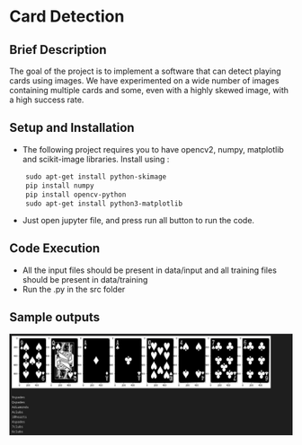# Card Detection

## Brief Description

The goal of the project is to implement a software that can detect playing cards using images. We have experimented on a wide number of images containing multiple cards and some, even with a highly skewed image, with a high success rate. 

## Setup and Installation

- The following project requires you to have opencv2, numpy, matplotlib and scikit-image libraries. Install using :
```
    sudo apt-get install python-skimage
    pip install numpy
    pip install opencv-python
    sudo apt-get install python3-matplotlib
```
- Just open jupyter file, and press run all button to run the code. 

## Code Execution

- All the input files should be present in data/input and all training files should be present in data/training
- Run the .py in the src folder
## Sample outputs
![image](./data/outs/Screenshot_20221128_235002.png)
